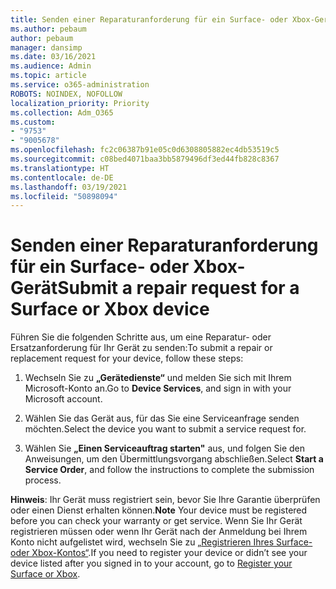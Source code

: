 ```yaml
---
title: Senden einer Reparaturanforderung für ein Surface- oder Xbox-Gerät
ms.author: pebaum
author: pebaum
manager: dansimp
ms.date: 03/16/2021
ms.audience: Admin
ms.topic: article
ms.service: o365-administration
ROBOTS: NOINDEX, NOFOLLOW
localization_priority: Priority
ms.collection: Adm_O365
ms.custom:
- "9753"
- "9005678"
ms.openlocfilehash: fc2c06387b91e05c0d6308805882ec4db53519c5
ms.sourcegitcommit: c08bed4071baa3bb5879496df3ed44fb828c8367
ms.translationtype: HT
ms.contentlocale: de-DE
ms.lasthandoff: 03/19/2021
ms.locfileid: "50898094"
---
```

# <a name="submit-a-repair-request-for-a-surface-or-xbox-device"></a><span data-ttu-id="b8599-102">Senden einer Reparaturanforderung für ein Surface- oder Xbox-Gerät</span><span class="sxs-lookup"><span data-stu-id="b8599-102">Submit a repair request for a Surface or Xbox device</span></span>

<span data-ttu-id="b8599-103">Führen Sie die folgenden Schritte aus, um eine Reparatur- oder Ersatzanforderung für Ihr Gerät zu senden:</span><span class="sxs-lookup"><span data-stu-id="b8599-103">To submit a repair or replacement request for your device, follow these steps:</span></span>

1. <span data-ttu-id="b8599-104">Wechseln Sie zu **„Gerätedienste“** und melden Sie sich mit Ihrem Microsoft-Konto an.</span><span class="sxs-lookup"><span data-stu-id="b8599-104">Go to **Device Services**, and sign in with your Microsoft account.</span></span>

2. <span data-ttu-id="b8599-105">Wählen Sie das Gerät aus, für das Sie eine Serviceanfrage senden möchten.</span><span class="sxs-lookup"><span data-stu-id="b8599-105">Select the device you want to submit a service request for.</span></span>

3. <span data-ttu-id="b8599-106">Wählen Sie **„Einen Serviceauftrag starten"** aus, und folgen Sie den Anweisungen, um den Übermittlungsvorgang abschließen.</span><span class="sxs-lookup"><span data-stu-id="b8599-106">Select **Start a Service Order**, and follow the instructions to complete the submission process.</span></span>

<span data-ttu-id="b8599-107">**Hinweis**: Ihr Gerät muss registriert sein, bevor Sie Ihre Garantie überprüfen oder einen Dienst erhalten können.</span><span class="sxs-lookup"><span data-stu-id="b8599-107">**Note** Your device must be registered before you can check your warranty or get service.</span></span> <span data-ttu-id="b8599-108">Wenn Sie Ihr Gerät registrieren müssen oder wenn Ihr Gerät nach der Anmeldung bei Ihrem Konto nicht aufgelistet wird, wechseln Sie zu [„Registrieren Ihres Surface- oder Xbox-Kontos“](https://support.microsoft.com/surface/register-your-surface-or-xbox-fd7d73f8-b0e6-c9fa-e83b-0b64652e2376).</span><span class="sxs-lookup"><span data-stu-id="b8599-108">If you need to register your device or didn’t see your device listed after you signed in to your account, go to [Register your Surface or Xbox](https://support.microsoft.com/surface/register-your-surface-or-xbox-fd7d73f8-b0e6-c9fa-e83b-0b64652e2376).</span></span>